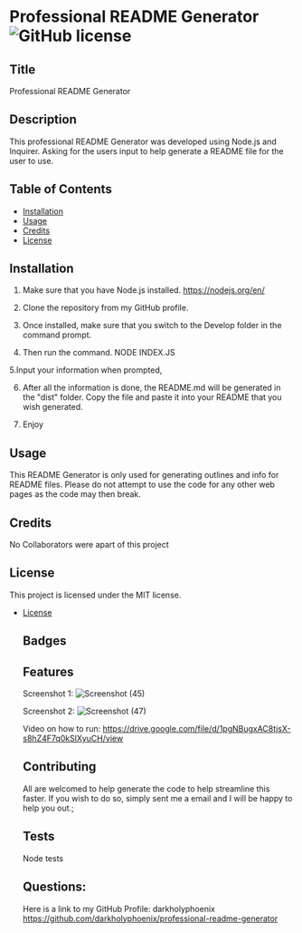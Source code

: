   # Professional README Generator ![GitHub license](https://img.shields.io/badge/license-MIT-blue.svg)

  ## Title
  Professional README Generator
  
  ## Description 
  This professional README Generator was developed using Node.js and Inquirer. Asking for the users input to help generate a README file for the user to use.

  ## Table of Contents

  * [Installation](#installation)
  * [Usage](#usage)
  * [Credits](#credits)
  * [License](#license)
  

  ## Installation 
  1. Make sure that you have Node.js installed. https://nodejs.org/en/

  2. Clone the repository from my GitHub profile.

  3. Once installed, make sure that you switch to the Develop folder in the command prompt.

  4. Then run the command. NODE INDEX.JS

  5.Input your information when prompted,

  6. After all the information is done, the README.md will be generated in the "dist" folder. Copy the file and paste it into your README that you wish generated.

  7. Enjoy
  
  ## Usage 
  This README Generator is only used for generating outlines and info for README files. Please do not attempt to use the code for any other web pages as the code may then break.
  
  ## Credits 
  No Collaborators were apart of this project

  ## License
  
  This project is licensed under the MIT license. 
* [License](#license)


  ## Badges

  ## Features

  Screenshot 1:
  ![Screenshot (45)](https://user-images.githubusercontent.com/47751469/125212155-1ff0f900-e271-11eb-8205-f0f8a8dae38c.png)

  Screenshot 2:
  ![Screenshot (47)](https://user-images.githubusercontent.com/47751469/125212183-44e56c00-e271-11eb-8124-ec0bf9fad227.png)

  Video on how to run:
  https://drive.google.com/file/d/1pgNBugxAC8tjsX-s8hZ4F7q0kSlXyuCH/view

  ## Contributing
  All are welcomed to help generate the code to help streamline this faster. If you wish to do so, simply sent me a email and I will be happy to help you out.;

  ## Tests
  Node tests

  ## Questions:
  Here is a link to my GitHub Profile: 
    darkholyphoenix 
    https://github.com/darkholyphoenix/professional-readme-generator
  
